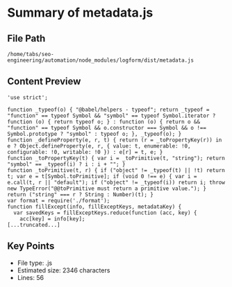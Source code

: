 # Summary of metadata.js
  
## File Path
`/home/tabs/seo-engineering/automation/node_modules/logform/dist/metadata.js`

## Content Preview
```
'use strict';

function _typeof(o) { "@babel/helpers - typeof"; return _typeof = "function" == typeof Symbol && "symbol" == typeof Symbol.iterator ? function (o) { return typeof o; } : function (o) { return o && "function" == typeof Symbol && o.constructor === Symbol && o !== Symbol.prototype ? "symbol" : typeof o; }, _typeof(o); }
function _defineProperty(e, r, t) { return (r = _toPropertyKey(r)) in e ? Object.defineProperty(e, r, { value: t, enumerable: !0, configurable: !0, writable: !0 }) : e[r] = t, e; }
function _toPropertyKey(t) { var i = _toPrimitive(t, "string"); return "symbol" == _typeof(i) ? i : i + ""; }
function _toPrimitive(t, r) { if ("object" != _typeof(t) || !t) return t; var e = t[Symbol.toPrimitive]; if (void 0 !== e) { var i = e.call(t, r || "default"); if ("object" != _typeof(i)) return i; throw new TypeError("@@toPrimitive must return a primitive value."); } return ("string" === r ? String : Number)(t); }
var format = require('./format');
function fillExcept(info, fillExceptKeys, metadataKey) {
  var savedKeys = fillExceptKeys.reduce(function (acc, key) {
    acc[key] = info[key];
[...truncated...]
```

## Key Points
- File type: .js
- Estimated size: 2346 characters
- Lines: 56
